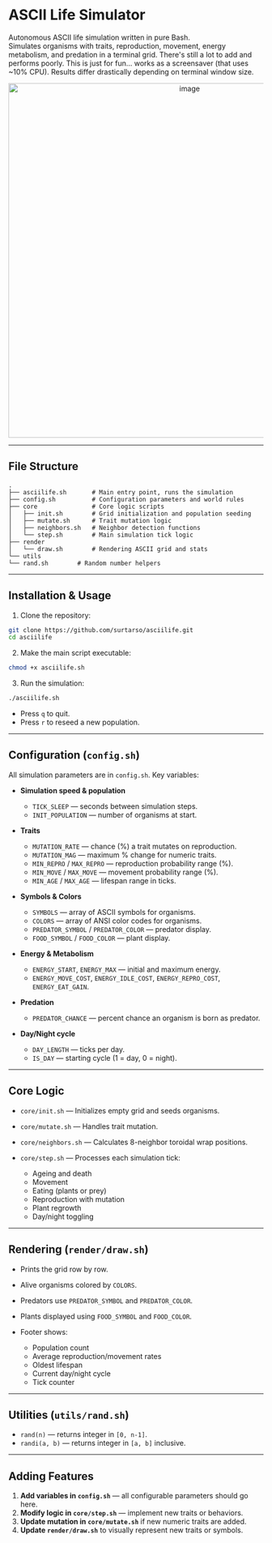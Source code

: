 # ASCII Life Simulator

Autonomous ASCII life simulation written in pure Bash.  
Simulates organisms with traits, reproduction, movement, energy metabolism, and predation in a terminal grid. There's still a lot to add and performs poorly. This is just for fun... works as a screensaver (that uses ~10% CPU). Results differ drastically depending on terminal window size.

<p align="center">
  <img src="https://github.com/user-attachments/assets/5bdaf84c-0b44-46fc-b036-b899a1758f64" alt="image" width="700">
</p>

---

## File Structure

```
.
├── asciilife.sh       # Main entry point, runs the simulation
├── config.sh          # Configuration parameters and world rules
├── core               # Core logic scripts
│   ├── init.sh        # Grid initialization and population seeding
│   ├── mutate.sh      # Trait mutation logic
│   ├── neighbors.sh   # Neighbor detection functions
│   └── step.sh        # Main simulation tick logic
├── render
│   └── draw.sh        # Rendering ASCII grid and stats
└── utils
└── rand.sh        # Random number helpers
````

---

## Installation & Usage

1. Clone the repository:

```bash
git clone https://github.com/surtarso/asciilife.git
cd asciilife
````

2. Make the main script executable:

```bash
chmod +x asciilife.sh
```

3. Run the simulation:

```bash
./asciilife.sh
```

* Press `q` to quit.
* Press `r` to reseed a new population.

---

## Configuration (`config.sh`)

All simulation parameters are in `config.sh`. Key variables:

* **Simulation speed & population**

  * `TICK_SLEEP` — seconds between simulation steps.
  * `INIT_POPULATION` — number of organisms at start.

* **Traits**

  * `MUTATION_RATE` — chance (%) a trait mutates on reproduction.
  * `MUTATION_MAG` — maximum % change for numeric traits.
  * `MIN_REPRO` / `MAX_REPRO` — reproduction probability range (%).
  * `MIN_MOVE` / `MAX_MOVE` — movement probability range (%).
  * `MIN_AGE` / `MAX_AGE` — lifespan range in ticks.

* **Symbols & Colors**

  * `SYMBOLS` — array of ASCII symbols for organisms.
  * `COLORS` — array of ANSI color codes for organisms.
  * `PREDATOR_SYMBOL` / `PREDATOR_COLOR` — predator display.
  * `FOOD_SYMBOL` / `FOOD_COLOR` — plant display.

* **Energy & Metabolism**

  * `ENERGY_START`, `ENERGY_MAX` — initial and maximum energy.
  * `ENERGY_MOVE_COST`, `ENERGY_IDLE_COST`, `ENERGY_REPRO_COST`, `ENERGY_EAT_GAIN`.

* **Predation**

  * `PREDATOR_CHANCE` — percent chance an organism is born as predator.

* **Day/Night cycle**

  * `DAY_LENGTH` — ticks per day.
  * `IS_DAY` — starting cycle (1 = day, 0 = night).

---

## Core Logic

* `core/init.sh` — Initializes empty grid and seeds organisms.
* `core/mutate.sh` — Handles trait mutation.
* `core/neighbors.sh` — Calculates 8-neighbor toroidal wrap positions.
* `core/step.sh` — Processes each simulation tick:

  * Ageing and death
  * Movement
  * Eating (plants or prey)
  * Reproduction with mutation
  * Plant regrowth
  * Day/night toggling

---

## Rendering (`render/draw.sh`)

* Prints the grid row by row.
* Alive organisms colored by `COLORS`.
* Predators use `PREDATOR_SYMBOL` and `PREDATOR_COLOR`.
* Plants displayed using `FOOD_SYMBOL` and `FOOD_COLOR`.
* Footer shows:

  * Population count
  * Average reproduction/movement rates
  * Oldest lifespan
  * Current day/night cycle
  * Tick counter

---

## Utilities (`utils/rand.sh`)

* `rand(n)` — returns integer in `[0, n-1]`.
* `randi(a, b)` — returns integer in `[a, b]` inclusive.

---

## Adding Features

1. **Add variables in `config.sh`** — all configurable parameters should go here.
2. **Modify logic in `core/step.sh`** — implement new traits or behaviors.
3. **Update mutation in `core/mutate.sh`** if new numeric traits are added.
4. **Update `render/draw.sh`** to visually represent new traits or symbols.

